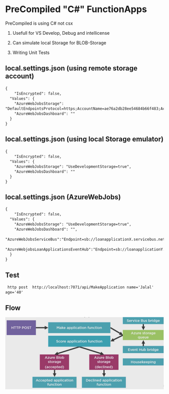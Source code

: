 # PreCompiled "C#" FunctionApps

PreCompiled is using C# not csx

1. Usefull for VS Develop, Debug and intellicense 

2. Can simulate local Storage for BLOB-Storage 

3. Writing Unit Tests 



## local.settings.json (using remote storage account)

```
{
    "IsEncrypted": false,
  "Values": {
    "AzureWebJobsStorage": "DefaultEndpointsProtocol=https;AccountName=ae76a2db28ee54684b66f483;AccountKey=Q+Co9pijZo93iTe4wtw3suVb1/bdkplBvU40RXkGMOPLHCK9OWBo4yppP6gp9VVCZWDO89o2KpAMXrXU3Ber9w==;EndpointSuffix=core.windows.net",
    "AzureWebJobsDashboard": ""
  }
}

```



## local.settings.json (using local Storage emulator)

```
{
    "IsEncrypted": false,
  "Values": {
    "AzureWebJobsStorage": "UseDevelopmentStorage=true",
    "AzureWebJobsDashboard": ""
  }
}

```




## local.settings.json (AzureWebJobs)

```
{
    "IsEncrypted": false,
  "Values": {
    "AzureWebJobsStorage": "UseDevelopmentStorage=true",
    "AzureWebJobsDashboard": "",
    "AzureWebJobsServiceBus":"Endpoint=sb://loanapplicationX.servicebus.net/;SAS",
    "AzureWebjobsLoanApplicationsEventHub":"Endpoint=sb://loanapplicationY.servicebus.net/;SAS"
  }
}

```




## Test

```
 http post  http://localhost:7071/api/MakeApplication name='Jalal' age='40'

```



## Flow 

<img src="flow.jpg" alt="flow">